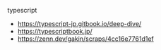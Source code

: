 
typescript

- https://typescript-jp.gitbook.io/deep-dive/
- https://typescriptbook.jp/
- https://zenn.dev/gakin/scraps/4cc16e7761d1ef

